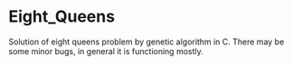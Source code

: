 Eight_Queens
============

Solution of eight queens problem by genetic algorithm in C. 
There may be some minor bugs, in general it is functioning mostly. 

